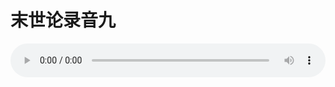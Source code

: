 # 末世论录音九

<audio style="width: 100%;" preload="false" controls controlslist="nodownload"><source src="//file.simai.life/audio/mp3/old/27430.mp3" type="audio/mpeg">Your browser does not support the audio element.</audio>


